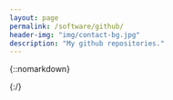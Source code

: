 ```yaml
---
layout: page
permalink: /software/github/
header-img: "img/contact-bg.jpg"
description: "My github repositories."
---
```


{::nomarkdown}

<div id='github-projects'></div>
<script type="text/javascript">
$.getJSON('//api.github.com/users/thejordanprice/repos',{},function(data){
    var element = document.getElementById('github-projects');
    for(let repo in data) {
        // organize from api
        // console.log(data[repo]);
        var name = data[repo].name.toString();
        var full = data[repo].full_name.toString();
        var desc = data[repo].description.toString();
        var star = data[repo].stargazers_count.toString();
        var push = data[repo].pushed_at.toString();
        var watc = data[repo].watchers_count.toString();
        var clon = data[repo].clone_url.toString();
        // date manipulation
        var date = new Date(push);
        var options = { weekday: 'long', year: 'numeric', month: 'long', day: 'numeric' };
        var day = date.toLocaleDateString("en-US",options);
        // make a string
        var string = "<div class='container'><div><a href='https://github.com/" + full + "'>" + full + "</a></div><div style='font-size: small;'>" + desc + "</div><div style='font-size: small;'>Stars: " + star + " Watchers: " + watc + "</div><div style='font-size: small;'>Latest: " + day + "</div></div><br>";
        element.innerHTML += string;
    };
    // console.log(data);
});
</script>

{:/}